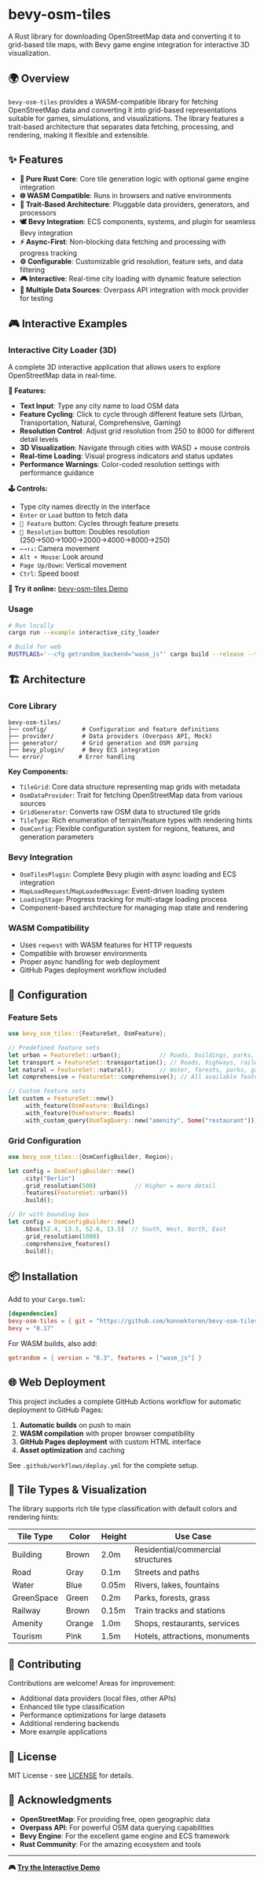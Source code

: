 # bevy-osm-tiles

A Rust library for downloading OpenStreetMap data and converting it to grid-based tile maps, with Bevy game engine integration for interactive 3D visualization.

## 🌍 Overview

`bevy-osm-tiles` provides a WASM-compatible library for fetching OpenStreetMap data and converting it into grid-based representations suitable for games, simulations, and visualizations. The library features a trait-based architecture that separates data fetching, processing, and rendering, making it flexible and extensible.

## ✨ Features

- **🦀 Pure Rust Core**: Core tile generation logic with optional game engine integration
- **🌐 WASM Compatible**: Runs in browsers and native environments
- **🔌 Trait-Based Architecture**: Pluggable data providers, generators, and processors
- **🕊️ Bevy Integration**: ECS components, systems, and plugin for seamless Bevy integration
- **⚡ Async-First**: Non-blocking data fetching and processing with progress tracking
- **⚙️ Configurable**: Customizable grid resolution, feature sets, and data filtering
- **🎮 Interactive**: Real-time city loading with dynamic feature selection
- **📡 Multiple Data Sources**: Overpass API integration with mock provider for testing

## 🎮 Interactive Examples

### Interactive City Loader (3D)

A complete 3D interactive application that allows users to explore OpenStreetMap data in real-time.

**🎯 Features:**
- **Text Input**: Type any city name to load OSM data
- **Feature Cycling**: Click to cycle through different feature sets (Urban, Transportation, Natural, Comprehensive, Gaming)
- **Resolution Control**: Adjust grid resolution from 250 to 8000 for different detail levels
- **3D Visualization**: Navigate through cities with WASD + mouse controls
- **Real-time Loading**: Visual progress indicators and status updates
- **Performance Warnings**: Color-coded resolution settings with performance guidance

**🕹️ Controls:**
- Type city names directly in the interface
- `Enter` or `Load` button to fetch data
- `🎯 Feature` button: Cycles through feature presets
- `📏 Resolution` button: Doubles resolution (250→500→1000→2000→4000→8000→250)
- `←→↑↓`: Camera movement
- `Alt + Mouse`: Look around
- `Page Up/Down`: Vertical movement
- `Ctrl`: Speed boost

**🚀 Try it online:** [bevy-osm-tiles Demo](https://konnektoren.github.io/bevy-osm-tiles/)

### Usage

```bash
# Run locally
cargo run --example interactive_city_loader

# Build for web
RUSTFLAGS='--cfg getrandom_backend="wasm_js"' cargo build --release --target wasm32-unknown-unknown --example interactive_city_loader
```

## 🏗️ Architecture

### Core Library
```
bevy-osm-tiles/
├── config/          # Configuration and feature definitions
├── provider/        # Data providers (Overpass API, Mock)
├── generator/       # Grid generation and OSM parsing
├── bevy_plugin/     # Bevy ECS integration
└── error/          # Error handling
```

**Key Components:**
- `TileGrid`: Core data structure representing map grids with metadata
- `OsmDataProvider`: Trait for fetching OpenStreetMap data from various sources
- `GridGenerator`: Converts raw OSM data to structured tile grids
- `TileType`: Rich enumeration of terrain/feature types with rendering hints
- `OsmConfig`: Flexible configuration system for regions, features, and generation parameters

### Bevy Integration
- `OsmTilesPlugin`: Complete Bevy plugin with async loading and ECS integration
- `MapLoadRequest`/`MapLoadedMessage`: Event-driven loading system
- `LoadingStage`: Progress tracking for multi-stage loading process
- Component-based architecture for managing map state and rendering

### WASM Compatibility
- Uses `reqwest` with WASM features for HTTP requests
- Compatible with browser environments
- Proper async handling for web deployment
- GitHub Pages deployment workflow included

## 🔧 Configuration

### Feature Sets
```rust
use bevy_osm_tiles::{FeatureSet, OsmFeature};

// Predefined feature sets
let urban = FeatureSet::urban();           // Roads, buildings, parks, water
let transport = FeatureSet::transportation(); // Roads, highways, railways, parking
let natural = FeatureSet::natural();       // Water, forests, parks, grassland
let comprehensive = FeatureSet::comprehensive(); // All available features

// Custom feature sets
let custom = FeatureSet::new()
    .with_feature(OsmFeature::Buildings)
    .with_feature(OsmFeature::Roads)
    .with_custom_query(OsmTagQuery::new("amenity", Some("restaurant")));
```

### Grid Configuration
```rust
use bevy_osm_tiles::{OsmConfigBuilder, Region};

let config = OsmConfigBuilder::new()
    .city("Berlin")
    .grid_resolution(500)           // Higher = more detail
    .features(FeatureSet::urban())
    .build();

// Or with bounding box
let config = OsmConfigBuilder::new()
    .bbox(52.4, 13.3, 52.6, 13.5)  // South, West, North, East
    .grid_resolution(1000)
    .comprehensive_features()
    .build();
```

## 📦 Installation

Add to your `Cargo.toml`:

```toml
[dependencies]
bevy-osm-tiles = { git = "https://github.com/konnektoren/bevy-osm-tiles" }
bevy = "0.17"
```

For WASM builds, also add:
```toml
getrandom = { version = "0.3", features = ["wasm_js"] }
```

## 🌐 Web Deployment

This project includes a complete GitHub Actions workflow for automatic deployment to GitHub Pages:

1. **Automatic builds** on push to main
2. **WASM compilation** with proper browser compatibility
3. **GitHub Pages deployment** with custom HTML interface
4. **Asset optimization** and caching

See `.github/workflows/deploy.yml` for the complete setup.

## 🎨 Tile Types & Visualization

The library supports rich tile type classification with default colors and rendering hints:

| Tile Type | Color | Height | Use Case |
|-----------|-------|--------|----------|
| Building | Brown | 2.0m | Residential/commercial structures |
| Road | Gray | 0.1m | Streets and paths |
| Water | Blue | 0.05m | Rivers, lakes, fountains |
| GreenSpace | Green | 0.2m | Parks, forests, grass |
| Railway | Brown | 0.15m | Train tracks and stations |
| Amenity | Orange | 1.0m | Shops, restaurants, services |
| Tourism | Pink | 1.5m | Hotels, attractions, monuments |

## 🤝 Contributing

Contributions are welcome! Areas for improvement:
- Additional data providers (local files, other APIs)
- Enhanced tile type classification
- Performance optimizations for large datasets
- Additional rendering backends
- More example applications

## 📄 License

MIT License - see [LICENSE](LICENSE) for details.

## 🙏 Acknowledgments

- **OpenStreetMap**: For providing free, open geographic data
- **Overpass API**: For powerful OSM data querying capabilities
- **Bevy Engine**: For the excellent game engine and ECS framework
- **Rust Community**: For the amazing ecosystem and tools

---

**🎮 [Try the Interactive Demo](https://konnektoren.github.io/bevy-osm-tiles/)**
